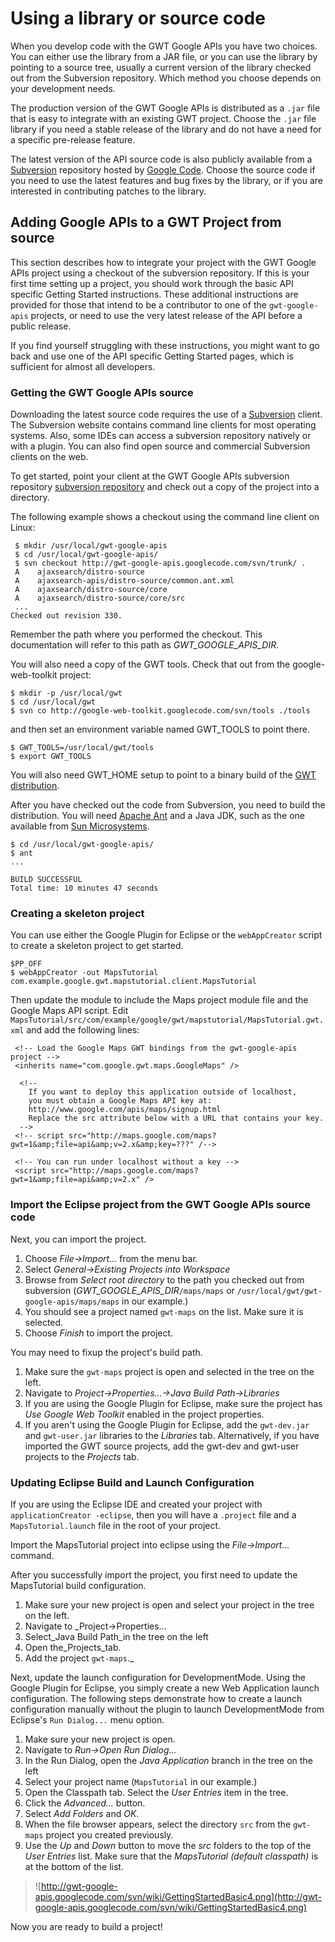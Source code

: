 # Using a library or source code #

When you develop code with the GWT Google APIs you have two choices.  You can either use the library from a JAR file, or you can use the library by pointing to a source tree, usually a current version of the library checked out from the Subversion repository.  Which method you choose depends on your development needs.

The production version of the GWT Google APIs is distributed as a
`.jar` file that is easy to integrate with an existing GWT project.
Choose the `.jar` file library if you need a stable release of the
library and do not have a need for a specific pre-release feature.

The latest version of the API source code is also publicly available
from a [Subversion](http://subversion.tigris.org/) repository hosted by
[Google Code](http://code.google.com/).  Choose the source code if you
need to use the latest features and bug fixes by the library, or if
you are interested in contributing patches to the library.


## Adding Google APIs to a GWT Project from source ##

This section describes how to integrate your project with the GWT Google APIs project using a checkout of the subversion repository.  If this is your first time setting up a project, you should work through the basic API specific Getting Started instructions.  These additional instructions are provided for those that intend to be a contributor to one of the `gwt-google-apis` projects, or need to use the very latest release of the API before a public release.

If you find yourself struggling with these instructions, you might want to go back and use one of the API specific Getting Started pages, which is sufficient for almost all developers.

### Getting the GWT Google APIs source ###

Downloading the latest source code requires the use of a
[Subversion](http://subversion.tigris.org/) client.  The Subversion
website contains command line clients for most operating systems.
Also, some IDEs can access a subversion repository natively or with a
plugin.  You can also find open source and commercial Subversion
clients on the web.

To get started, point your client at the GWT Google APIs subversion repository  [subversion repository](http://code.google.com/p/gwt-google-apis/source) and check out a copy of the project into a directory.

The following example shows a checkout using the command line client on Linux:

```
 $ mkdir /usr/local/gwt-google-apis
 $ cd /usr/local/gwt-google-apis/
 $ svn checkout http://gwt-google-apis.googlecode.com/svn/trunk/ .
 A    ajaxsearch/distro-source
 A    ajaxsearch-apis/distro-source/common.ant.xml
 A    ajaxsearch/distro-source/core
 A    ajaxsearch/distro-source/core/src
 ...
Checked out revision 330.
```

Remember the path where you performed the checkout.  This documentation will refer to this path as _GWT\_GOOGLE\_APIS\_DIR_.

You will also need a copy of the GWT tools.  Check that out from the google-web-toolkit project:

```
$ mkdir -p /usr/local/gwt
$ cd /usr/local/gwt
$ svn co http://google-web-toolkit.googlecode.com/svn/tools ./tools
```

and then set an environment variable named GWT\_TOOLS to point there.

```
$ GWT_TOOLS=/usr/local/gwt/tools
$ export GWT_TOOLS
```

You will also need GWT\_HOME setup to point to a binary build of the [GWT distribution](http://code.google.com/webtoolkit/download.html).

After you have checked out the code from Subversion, you need to build the distribution.  You will need [Apache Ant](http://ant.apache.org) and a Java JDK, such as the one available from [Sun Microsystems](http://java.sun.com/).

```
$ cd /usr/local/gwt-google-apis/
$ ant
...

BUILD SUCCESSFUL
Total time: 10 minutes 47 seconds
```


### Creating a skeleton project ###

You can use either the Google Plugin for Eclipse or the `webAppCreator` script to create a skeleton project to get started.

```
$PP_OFF
$ webAppCreator -out MapsTutorial com.example.google.gwt.mapstutorial.client.MapsTutorial
```


Then update the module to include the Maps project module file and the Google Maps API script.  Edit `MapsTutorial/src/com/example/google/gwt/mapstutorial/MapsTutorial.gwt.xml` and add the following lines:

```
 <!-- Load the Google Maps GWT bindings from the gwt-google-apis project -->
 <inherits name="com.google.gwt.maps.GoogleMaps" />

  <!--
    If you want to deploy this application outside of localhost,
    you must obtain a Google Maps API key at:
    http://www.google.com/apis/maps/signup.html
    Replace the src attribute below with a URL that contains your key.
  -->
 <!-- script src="http://maps.google.com/maps?gwt=1&amp;file=api&amp;v=2.x&amp;key=???" /-->

 <!-- You can run under localhost without a key -->
 <script src="http://maps.google.com/maps?gwt=1&amp;file=api&amp;v=2.x" />
```

### Import the Eclipse project from the GWT Google APIs source code ###

Next, you can import the project.

  1. Choose _File->Import..._ from the menu bar.
  1. Select _General->Existing Projects into Workspace_
  1. Browse from _Select root directory_ to the path you checked out from subversion (_GWT\_GOOGLE\_APIS\_DIR_`/maps/maps` or `/usr/local/gwt/gwt-google-apis/maps/maps` in our example.)
  1. You should see a project named `gwt-maps` on the list.  Make sure it is selected.
  1. Choose _Finish_ to import the project.

You may need to fixup the project's build path.

  1. Make sure the `gwt-maps` project is open and selected in the tree on the left.
  1. Navigate to  _Project->Properties...->Java Build Path->Libraries_
  1. If you are using the Google Plugin for Eclipse, make sure the project has _Use Google Web Toolkit_ enabled in the project properties.
  1. If you aren't using the Google Plugin for Eclipse, add the `gwt-dev.jar` and `gwt-user.jar` libraries to the _Libraries_ tab.  Alternatively, if you have imported the GWT source projects, add the gwt-dev and gwt-user projects to the _Projects_ tab.

### Updating Eclipse Build and Launch Configuration ###

If you are using the Eclipse IDE and created your project with `applicationCreator -eclipse`, then you will have a `.project` file and a `MapsTutorial.launch` file in the root of your project.

Import the MapsTutorial project into eclipse using the _File->Import..._ command.

After you successfully import the project, you first need to update the MapsTutorial build configuration.

  1. Make sure your new project is open and select your project in the tree on the left.
  1. Navigate to  _Project->Properties...
  1. Select_Java Build Path_in the tree on the left
  1. Open the_Projects_tab.
  1. Add the project `gwt-maps`._

Next, update the launch configuration for DevelopmentMode.   Using the Google Plugin for Eclipse, you simply create a new Web Application launch configuration.   The following steps demonstrate how to create a launch configuration manually without the plugin to  launch DevelopmentMode from Eclipse's `Run Dialog...` menu option.

  1. Make sure your new project is open.
  1. Navigate to  _Run->Open Run Dialog..._
  1. In the Run Dialog, open the _Java Application_ branch in the tree on the left
  1. Select your project name (`MapsTutorial` in our example.)
  1. Open the Classpath tab.  Select the _User Entries_ item in the tree.
  1. Click the _Advanced..._ button.
  1. Select _Add Folders_ and _OK_.
  1. When the file browser appears, select the directory `src` from the `gwt-maps` project you created previously.
  1. Use the _Up_ and _Down_ button to move the _src_ folders to the top of the _User Entries_ list.  Make sure that the _MapsTutorial (default classpath)_ is at the bottom of the list.

> ![http://gwt-google-apis.googlecode.com/svn/wiki/GettingStartedBasic4.png](http://gwt-google-apis.googlecode.com/svn/wiki/GettingStartedBasic4.png)


Now you are ready to build a project!